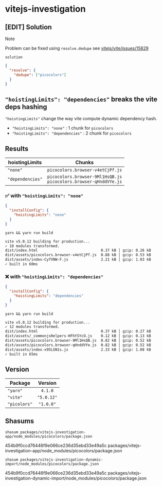 # vitejs-investigation

## [EDIT] Solution

> [!NOTE]
> Problem can be fixed using `resolve.dedupe` see [vitejs/vite/issues/15829](https://github.com/vitejs/vite/issues/15829#issuecomment-1933515352)

`solution`

```json
{
  "resolve": {
    "dedupe": ["picocolors"]
  }
}
```

## `"hoistingLimits": "dependencies"` breaks the vite deps hashing

`"hoistingLimits"` change the way vite compute dynamic dependency hash.

- `"hoistingLimits": "none"` : 1 chunk for `picocolors`
- `"hoistingLimits": "dependencies"` : 2 chunk for `picocolors`

## Results

| hoistingLimits   |                                 Chunks                                 |
| ---------------- | :--------------------------------------------------------------------: |
| `"none"`         |                    `picocolors.browser-v4etCjPf.js`                    |
| `"dependencies"` | `picocolors.browser-9Ml1HsQB.js` <br> `picocolors.browser-qHnddVYe.js` |

### ✅ with `"hoistingLimits": "none"`

```json
{
  "installConfig": {
    "hoistingLimits": "none"
  }
}
```

`yarn && yarn run build`

```sh
vite v5.0.12 building for production...
✓ 10 modules transformed.
dist/index.html                             0.37 kB │ gzip: 0.26 kB
dist/assets/picocolors.browser-v4etCjPf.js  0.88 kB │ gzip: 0.53 kB
dist/assets/index-CyfVNW-F.js               2.21 kB │ gzip: 1.03 kB
✓ built in 60ms
```

### ❌ with `"hoistingLimits": "dependencies"`

```json
{
  "installConfig": {
    "hoistingLimits": "dependencies"
  }
}
```

`yarn && yarn run build`

```sh
vite v5.0.12 building for production...
✓ 12 modules transformed.
dist/index.html                             0.37 kB │ gzip: 0.27 kB
dist/assets/_commonjsHelpers-HFhYSYcO.js    0.12 kB │ gzip: 0.13 kB
dist/assets/picocolors.browser-9Ml1HsQB.js  0.82 kB │ gzip: 0.52 kB
dist/assets/picocolors.browser-qHnddVYe.js  0.82 kB │ gzip: 0.52 kB
dist/assets/index-x95LGN1s.js               2.33 kB │ gzip: 1.08 kB
✓ built in 65ms
```

## Version

| Package      |  Version   |
| ------------ | :--------: |
| `"yarn"`     |  `4.1.0`   |
| `"vite"`     | `"5.0.12"` |
| `"picolors"` | `"1.0.0"`  |

## Shasums

`shasum packages/vitejs-investigation-app/node_modules/picocolors/package.json`

454b9f0ccd76446f9e066ce236d35ebd33e49a5c packages/vitejs-investigation-app/node_modules/picocolors/package.json

`shasum packages/vitejs-investigation-dynamic-import/node_modules/picocolors/package.json`

454b9f0ccd76446f9e066ce236d35ebd33e49a5c packages/vitejs-investigation-dynamic-import/node_modules/picocolors/package.json
